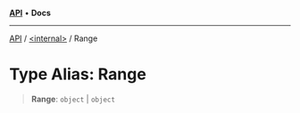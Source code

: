 [**API**](../../README.md) • **Docs**

***

[API](../../README.md) / [\<internal\>](../README.md) / Range

# Type Alias: Range

> **Range**: `object` \| `object`
